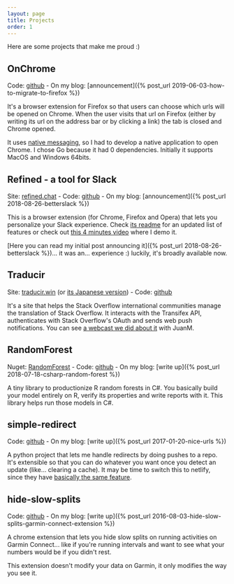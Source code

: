```yaml
---
layout: page
title: Projects
order: 1
---
```

Here are some projects that make me proud :)

## OnChrome
Code: [github](https://github.com/g3rv4/OnChrome) - On my blog: [announcement]({% post_url 2019-06-03-how-to-migrate-to-firefox %})

It's a browser extension for Firefox so that users can choose which urls will be opened on Chrome. When the user visits that url on Firefox (either by writing its url on the address bar or by clicking a link) the tab is closed and Chrome opened.

It uses [native messaging](https://developer.mozilla.org/en-US/docs/Mozilla/Add-ons/WebExtensions/Native_messaging), so I had to develop a native application to open Chrome. I chose Go because it had 0 dependencies. Initially it supports MacOS and Windows 64bits.

## Refined - a tool for Slack
Site: [refined.chat](https://refined.chat) - Code: [github](https://github.com/g3rv4/Refined) - On my blog: [announcement]({% post_url 2018-08-26-betterslack %})

This is a browser extension (for Chrome, Firefox and Opera) that lets you personalize your Slack experience. Check [its readme](https://github.com/g3rv4/Refined/blob/master/README.md) for an updated list of features or check out [this 4 minutes video](https://www.youtube.com/watch?v=gyZR-5_JVqQ) where I demo it.

[Here you can read my initial post announcing it]({% post_url 2018-08-26-betterslack %})... it was an... experience :) luckily, it's broadly available now.

## Traducir
Site: [traducir.win](https://traducir.win) (or [its Japanese version](https://ja.traducir.win)) - Code: [github](https://github.com/g3rv4/Traducir)

It's a site that helps the Stack Overflow international communities manage the translation of Stack Overflow. It interacts with the Transifex API, authenticates with Stack Overflow's OAuth and sends web push notifications. You can see [a webcast we did about it](https://www.youtube.com/watch?v=WbpoWXctN3Y) with JuanM.

## RandomForest
Nuget: [RandomForest](https://www.nuget.org/packages/RandomForest/) - Code: [github](https://github.com/g3rv4/RandomForest) - On my blog: [write up]({% post_url 2018-07-18-csharp-random-forest %})

A tiny library to productionize R random forests in C#. You basically build your model entirely on R, verify its properties and write reports with it. This library helps run those models in C#.

## simple-redirect
Code: [github](https://github.com/g3rv4/simple-redirect) - On my blog: [write up]({% post_url 2017-01-20-nice-urls %})

A python project that lets me handle redirects by doing pushes to a repo. It's extensible so that you can do whatever you want once you detect an update (like... clearing a cache). It may be time to switch this to netlify, since they have [basically the same feature](https://www.netlify.com/docs/redirects/).

## hide-slow-splits
Code: [github](https://github.com/g3rv4/hide-slow-splits) - On my blog: [write up]({% post_url 2016-08-03-hide-slow-splits-garmin-connect-extension %})

A chrome extension that lets you hide slow splits on running activities on Garmin Connect... like if you're running intervals and want to see what your numbers would be if you didn't rest.

This extension doesn't modify your data on Garmin, it only modifies the way you see it.
